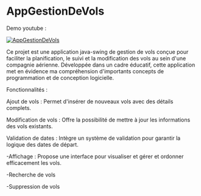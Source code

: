 # AppGestionDeVols
Demo youtube :

[![AppGestionDeVols](https://img.youtube.com/vi/KGJMfQbGMw0/0.jpg)](https://youtu.be/KGJMfQbGMw0)

Ce projet est une application java-swing de gestion de vols conçue pour faciliter la planification, le suivi et la modification des vols au sein d'une compagnie aérienne. Développée dans un cadre éducatif, cette application met en évidence ma compréhension d'importants concepts de programmation et de conception logicielle.

Fonctionnalités :

Ajout de vols : Permet d'insérer de nouveaux vols avec des détails complets. 

Modification de vols : Offre la possibilité de mettre à jour les informations des vols existants.

Validation de dates : Intègre un système de validation pour garantir la logique des dates de départ.

-Affichage : Propose une interface pour visualiser et gérer et ordonner efficacement les vols.

-Recherche de vols

-Suppression de vols 
